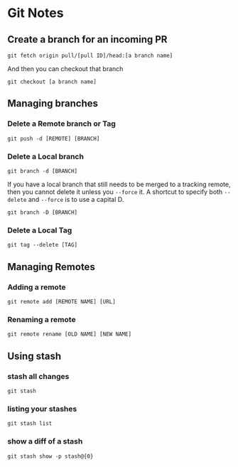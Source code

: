 # Git Notes

## Create a branch for an incoming PR
```shell
git fetch origin pull/[pull ID]/head:[a branch name]
```

And then you can checkout that branch
```shell
git checkout [a branch name]
```

## Managing branches

### Delete a Remote branch or Tag
```shell
git push -d [REMOTE] [BRANCH]
```

### Delete a Local branch
```shell
git branch -d [BRANCH]
```
If you have a local branch that still needs to be merged to a tracking remote, then you cannot delete it unless you `--force` it.
A shortcut to specify both `--delete` and `--force` is to use a capital D.
```shell
git branch -D [BRANCH]
```

### Delete a Local Tag
```shell
git tag --delete [TAG]
```

## Managing Remotes

### Adding a remote
```shell
git remote add [REMOTE NAME] [URL]
```

### Renaming a remote
```shell
git remote rename [OLD NAME] [NEW NAME]
```

## Using stash

### stash all changes
```shell
git stash
```

### listing your stashes
```shell
git stash list
```

### show a diff of a stash
```shell
git stash show -p stash@{0}
```
